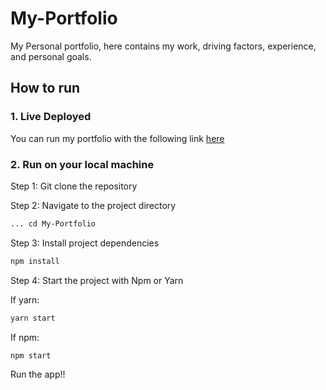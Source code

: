 # My-Portfolio

My Personal portfolio, here contains my work, driving factors, experience, and personal goals.

## How to run

### 1. Live Deployed

You can run my portfolio with the following link [here](https://ernitar.me/TriageCL-Website/)

### 2. Run on your local machine

Step 1: Git clone the repository

Step 2: Navigate to the project directory

```bash
... cd My-Portfolio
```

Step 3: Install project dependencies

```bash
npm install
```

Step 4: Start the project with Npm or Yarn

If yarn:

```bash
yarn start
```

If npm:

```bash
npm start
```

Run the app!!
